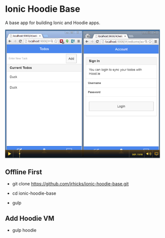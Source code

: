 Ionic Hoodie Base
=====================

A base app for building Ionic and Hoodie apps.

[![alt text](https://raw.githubusercontent.com/jrhicks/ionic-hoodie-base/master/demo_preview.png "Screencast Preview")](http://screencast.com/t/AXgtK446qx)

Offline First
--------

* git clone https://github.com/jrhicks/ionic-hoodie-base.git

* cd ionic-hoodie-base

* gulp

Add Hoodie VM
----

* gulp hoodie




